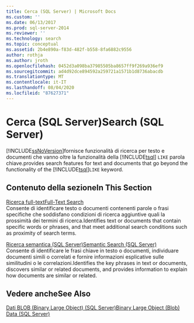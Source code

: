 ```yaml
---
title: Cerca (SQL Server) | Microsoft Docs
ms.custom: ''
ms.date: 06/13/2017
ms.prod: sql-server-2014
ms.reviewer: ''
ms.technology: search
ms.topic: conceptual
ms.assetid: 2b4e890a-f83d-482f-b558-8fa6882c9556
author: rothja
ms.author: jroth
ms.openlocfilehash: 0452d3a098ba37985505ba8657ff9f269a936ef9
ms.sourcegitcommit: ad4d92dce894592a259721a1571b1d8736abacdb
ms.translationtype: MT
ms.contentlocale: it-IT
ms.lasthandoff: 08/04/2020
ms.locfileid: "87627371"
---
```

# <a name="search-sql-server"></a><span data-ttu-id="36365-102">Cerca (SQL Server)</span><span class="sxs-lookup"><span data-stu-id="36365-102">Search (SQL Server)</span></span>
  [!INCLUDE[ssNoVersion](../includes/ssnoversion-md.md)]<span data-ttu-id="36365-103">fornisce funzionalità di ricerca per testo e documenti che vanno oltre la funzionalità della [!INCLUDE[tsql](../includes/tsql-md.md)] `LIKE` parola chiave.</span><span class="sxs-lookup"><span data-stu-id="36365-103">provides search features for text and documents that go beyond the functionality of the [!INCLUDE[tsql](../includes/tsql-md.md)]`LIKE` keyword.</span></span>  
  
## <a name="in-this-section"></a><span data-ttu-id="36365-104">Contenuto della sezione</span><span class="sxs-lookup"><span data-stu-id="36365-104">In This Section</span></span>  
 [<span data-ttu-id="36365-105">Ricerca full-text</span><span class="sxs-lookup"><span data-stu-id="36365-105">Full-Text Search</span></span>](../relational-databases/search/full-text-search.md)  
 <span data-ttu-id="36365-106">Consente di identificare testo o documenti contenenti parole o frasi specifiche che soddisfano condizioni di ricerca aggiuntive quali la prossimità dei termini di ricerca.</span><span class="sxs-lookup"><span data-stu-id="36365-106">Identifies text or documents that contain specific words or phrases, and that meet additional search conditions such as proximity of search terms.</span></span>  
  
 [<span data-ttu-id="36365-107">Ricerca semantica &#40;SQL Server&#41;</span><span class="sxs-lookup"><span data-stu-id="36365-107">Semantic Search &#40;SQL Server&#41;</span></span>](../relational-databases/search/semantic-search-sql-server.md)  
 <span data-ttu-id="36365-108">Consente di identificare le frasi chiave in testo o documenti, individuare documenti simili o correlati e fornire informazioni esplicative sulle similitudini o le correlazioni.</span><span class="sxs-lookup"><span data-stu-id="36365-108">Identifies the key phrases in text or documents, discovers similar or related documents, and provides information to explain how documents are similar or related.</span></span>  
  
## <a name="see-also"></a><span data-ttu-id="36365-109">Vedere anche</span><span class="sxs-lookup"><span data-stu-id="36365-109">See Also</span></span>  
 [<span data-ttu-id="36365-110">Dati BLOB &#40;Binary Large Object&#41; &#40;SQL Server&#41;</span><span class="sxs-lookup"><span data-stu-id="36365-110">Binary Large Object &#40;Blob&#41; Data &#40;SQL Server&#41;</span></span>](../relational-databases/blob/binary-large-object-blob-data-sql-server.md)  
  
  

